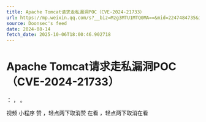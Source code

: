 ```yaml
---
title: Apache Tomcat请求走私漏洞POC（CVE-2024-21733）
url: https://mp.weixin.qq.com/s?__biz=Mzg3MTU1MTQ0MA==&mid=2247484735&idx=1&sn=dd6cd5cb820b61d8c4571ca21dca8308
source: Doonsec's feed
date: 2024-08-14
fetch_date: 2025-10-06T18:00:46.902718
---
```


# Apache Tomcat请求走私漏洞POC（CVE-2024-21733）

：
，
。

视频
小程序
赞
，轻点两下取消赞
在看
，轻点两下取消在看